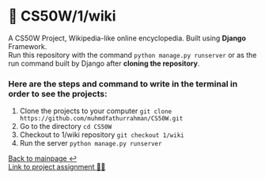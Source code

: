 # 📃 CS50W/1/wiki
A CS50W Project, Wikipedia-like online encyclopedia. Built using **Django** Framework. <br>
Run this repository with the command `python manage.py runserver` or as the run command built by Django after **cloning the repository**.

### Here are the steps and command to write in the terminal in order to see the projects:
1. Clone the projects to your computer `git clone https://github.com/muhmdfathurrahman/CS50W.git`
2. Go to the directory `cd CS50W`
3. Checkout to 1/wiki repository `git checkout 1/wiki`
4. Run the server `python manage.py runserver`

[Back to mainpage ↩️](https://github.com/muhmdfathurrahman/CS50W/)
<br>[Link to project assignment 🧑‍🏫](https://cs50.harvard.edu/web/2020/projects/1/wiki)
